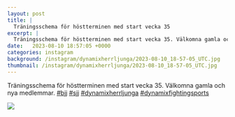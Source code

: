 ```yaml
---
layout: post
title: |
  Träningsschema för höstterminen med start vecka 35
excerpt: |
  Träningsschema för höstterminen med start vecka 35. Välkomna gamla och nya medlemmar.    
date:   2023-08-10 18:57:05 +0000
categories: instagram
background: /instagram/dynamixherrljunga/2023-08-10_18-57-05_UTC.jpg
thumbnail: /instagram/dynamixherrljunga/2023-08-10_18-57-05_UTC.jpg
---
```

Träningsschema för höstterminen med start vecka 35. Välkomna gamla och nya medlemmar. [#bjj](https://www.instagram.com/explore/tags/bjj/) [#sjj](https://www.instagram.com/explore/tags/sjj/) [#dynamixherrljunga](https://www.instagram.com/explore/tags/dynamixherrljunga/) [#dynamixfightingsports](https://www.instagram.com/explore/tags/dynamixfightingsports/)



<img src='/www-dynamix-herrljunga/instagram/dynamixherrljunga/2023-08-10_18-57-05_UTC.jpg' class='img-fluid' />
